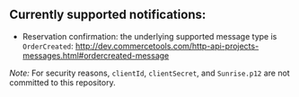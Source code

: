 ## Currently supported notifications:
- Reservation confirmation: the underlying supported message type is `OrderCreated`: http://dev.commercetools.com/http-api-projects-messages.html#ordercreated-message

_Note:_ For security reasons, `clientId`, `clientSecret`, and `Sunrise.p12` are not committed to this repository.